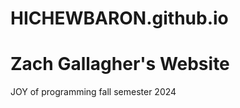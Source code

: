 # HICHEWBARON.github.io
</style>
</head>
<body>
  
<h1>Zach Gallagher's Website</h1>
<p>JOY of programming fall semester 2024</p>

</body>
</html>
